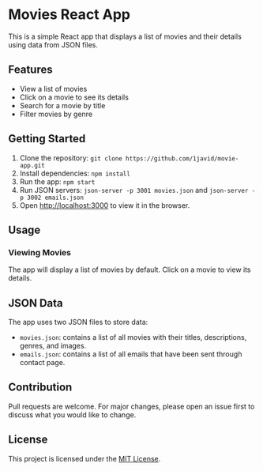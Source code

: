# Movies React App

This is a simple React app that displays a list of movies and their details using data from JSON files.

## Features

- View a list of movies
- Click on a movie to see its details
- Search for a movie by title
- Filter movies by genre

## Getting Started

1. Clone the repository: `git clone https://github.com/1javid/movie-app.git`
2. Install dependencies: `npm install`
3. Run the app: `npm start`
4. Run JSON servers: `json-server -p 3001 movies.json` and `json-server -p 3002 emails.json`
4. Open [http://localhost:3000](http://localhost:3000) to view it in the browser.

## Usage

### Viewing Movies

The app will display a list of movies by default. Click on a movie to view its details.

## JSON Data

The app uses two JSON files to store data:

- `movies.json`: contains a list of all movies with their titles, descriptions, genres, and images.
- `emails.json`: contains a list of all emails that have been sent through contact page.

## Contribution

Pull requests are welcome. For major changes, please open an issue first to discuss what you would like to change.

## License

This project is licensed under the [MIT License](https://choosealicense.com/licenses/mit/).
